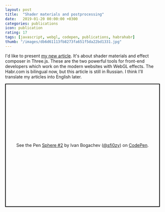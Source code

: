 ```yaml
---
layout: post
title:  "Shader materials and postprocessing"
date:   2019-01-20 00:00:00 +0300
categories: publications
icon: publication
rating: 17
tags: [javascript, webgl, codepen, publications, habrahabr]
thumb: "/images/db6d61113fb8273fa651f5da22bd1331.jpg"
---
```


I'd like to present <a href='https://habr.com/ru/post/436482/'>my new article</a>. It's about shader materials and effect composer in Three.js. These are the two powerful tools for front-end developers which work on the modern websites with WebGL effects. The Habr.com is bilingual now, but this article is still in Russian. I think I'll translate my articles into English later. 

<p class="codepen" data-height="400" data-theme-id="light" data-default-tab="result" data-user="sfi0zy" data-slug-hash="MZdegG" style="height: 400px; box-sizing: border-box; display: flex; align-items: center; justify-content: center; border: 2px solid black; margin: 1em 0; padding: 1em;" data-pen-title="Sphere #2">
  <span>See the Pen <a href="https://codepen.io/sfi0zy/pen/MZdegG/">
  Sphere #2</a> by Ivan Bogachev (<a href="https://codepen.io/sfi0zy">@sfi0zy</a>)
  on <a href="https://codepen.io">CodePen</a>.</span>
</p>

<script async src="https://static.codepen.io/assets/embed/ei.js"></script>
